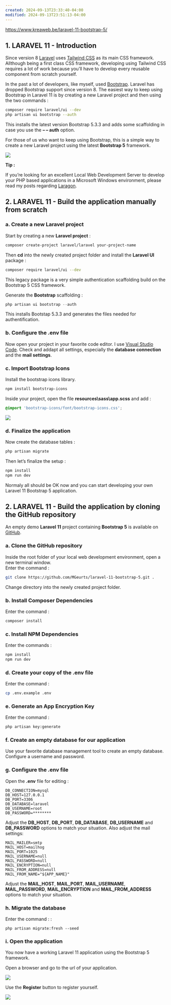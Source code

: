 ```yaml
---
created: 2024-09-13T23:33:40-04:00
modified: 2024-09-13T23:51:13-04:00
---
```

https://www.kreaweb.be/laravel-11-bootstrap-5/

## 1. LARAVEL 11 - Introduction

Since version 8 [Laravel](https://laravel.com/) uses [Tailwind CSS](https://tailwindcss.com/) as its main CSS framework. Allthough being a first class CSS framework, developing using Tailwind CSS requires a lot of work because you’ll have to develop every reusable component from scratch yourself.

In the past a lot of developers, like myself, used [Bootstrap](https://getbootstrap.com/). Laravel has dropped Bootstrap support since version 8. The easiest way to keep using Bootstrap in Laravel 11 is by creating a new Laravel project and then using the two commands :

```bash
composer require laravel/ui --dev
php artisan ui bootstrap --auth
```

This installs the latest version Bootstrap 5.3.3 and adds some scaffolding in case you use the **– – auth** option. 

For those of us who want to keep using Bootstrap, this is a simple way to create a new Laravel project using the latest **Bootstrap 5** framework.

![](https://www.kreaweb.be/wp-content/uploads/2024/03/laravel-11-bootstrap-5-001.webp)

**Tip :**

If you’re looking for an excellent Local Web Development Server to develop your PHP based applications in a Microsoft Windows environment, please read my posts regarding [Laragon](https://www.kreaweb.be/laragon/).

## 2. LARAVEL 11 - Build the application manually from scratch

### a. Create a new Laravel project

Start by creating a new **Laravel project** :

```bash
composer create-project laravel/laravel your-project-name
```

Then **cd** into the newly created project folder and install the **Laravel UI** package :

```bash
composer require laravel/ui --dev
```

This legacy package is a very simple authentication scaffolding build on the Bootstrap 5 CSS framework.

Generate the **Bootstrap** scaffolding :

```powershell
php artisan ui bootstrap --auth	
```

This installs Bootstap 5.3.3 and generates the files needed for authentification.

### b. Configure the .env file

Now open your project in your favorite code editor. I use [Visual Studio Code](https://code.visualstudio.com/). Check and addapt all settings, especially the **database connection** and the **mail settings**.

### c. Import Bootstrap Icons

Install the bootstrap icons library.

```bash
npm install bootstrap-icons 
```

Inside your project, open the file **resources\sass\app.scss** and add :

```css
@import 'bootstrap-icons/font/bootstrap-icons.css';
```

[![](https://www.kreaweb.be/wp-content/uploads/2024/03/laravel-11-bootstrap-5-003-768x295.webp)](https://www.kreaweb.be/wp-content/uploads/2024/03/laravel-11-bootstrap-5-003.webp)

### d. Finalize the application

Now create the database tables : 

```bash
php artisan migrate
```

Then let’s finalize the setup :

```bash
npm install
npm run dev
```

Normaly all should be OK now and you can start developing your own Laravel 11 Bootstrap 5 application.

## 2. LARAVEL 11 - Build the application by cloning the GitHub repository

An empty demo **Laravel 11** project containing **Bootstrap 5** is available on [GitHub](https://github.com/MGeurts/laravel-10-bootstrap-5).

### a. Clone the GitHub repository

Inside the root folder of your local web development environment, open a new terminal window.  
Enter the command :

```bash
git clone https://github.com/MGeurts/laravel-11-bootstrap-5.git .
```

Change directory into the newly created project folder.

### b. Install Composer Dependencies

Enter the command : 

```powershell
composer install
```

### c. Install NPM Dependencies

Enter the commands : 

```bash
npm install
npm run dev
```

### d. Create your copy of the .env file

Enter the command :

```bash
cp .env.example .env
```

### e. Generate an App Encryption Key

Enter the command :

```bash
php artisan key:generate
```

### f. Create an empty database for our application

Use your favorite database management tool to create an empty database.  
Configure a username and password.

### g. Configure the .env file

Open the **.env** file for editing :

```systemd
DB_CONNECTION=mysql
DB_HOST=127.0.0.1
DB_PORT=3306
DB_DATABASE=laravel
DB_USERNAME=root
DB_PASSWORD=********
```

Adjust the **DB_HOST**, **DB_PORT**, **DB_DATABASE**, **DB_USERNAME** and **DB_PASSWORD** options to match your situation. Also adjust the mail settings:

```systemd
MAIL_MAILER=smtp
MAIL_HOST=mailhog
MAIL_PORT=1025
MAIL_USERNAME=null
MAIL_PASSWORD=null
MAIL_ENCRYPTION=null
MAIL_FROM_ADDRESS=null
MAIL_FROM_NAME="${APP_NAME}"
```

Adjust the **MAIL_HOST**, **MAIL_PORT**, **MAIL_USERNAME**, **MAIL_PASSWORD**, **MAIL_ENCRYPTION** and **MAIL_FROM_ADDRESS** options to match your situation.

### h. Migrate the database

Enter the command : :

```cli
php artisan migrate:fresh --seed
```

### i. Open the application

You now have a working Laravel 11 application using the Bootstrap 5  framework.

Open a browser and go to the url of your application.

[![](https://www.kreaweb.be/wp-content/uploads/2024/03/laravel-11-bootstrap-5-004b-1024x731.webp)](https://www.kreaweb.be/wp-content/uploads/2024/03/laravel-11-bootstrap-5-004b.webp)

Use the **Register** button to register yourself.

[![](https://www.kreaweb.be/wp-content/uploads/2024/03/laravel-11-bootstrap-5-005b-768x306.webp)](https://www.kreaweb.be/wp-content/uploads/2024/03/laravel-11-bootstrap-5-005b.webp)